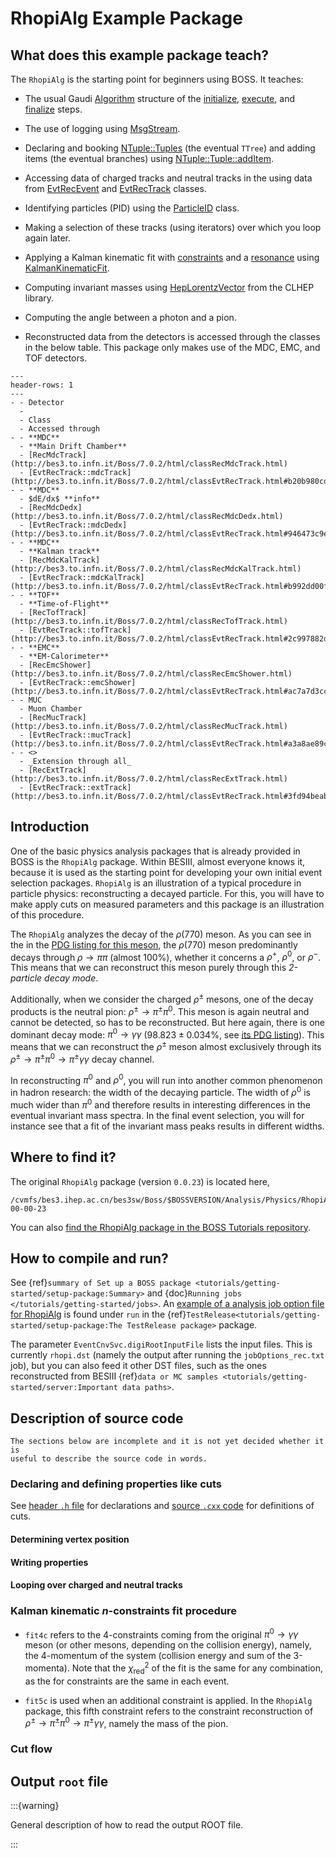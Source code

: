 # RhopiAlg Example Package

## What does this example package teach?

The `RhopiAlg` is the starting point for beginners using BOSS. It teaches:

- The usual Gaudi
  [Algorithm](https://dayabay.bnl.gov/dox/GaudiKernel/html/classAlgorithm.html)
  structure of the
  [initialize](https://dayabay.bnl.gov/dox/GaudiKernel/html/classAlgorithm.html#ab889608fa1b738d0dbfef7751e8598ae),
  [execute](https://dayabay.bnl.gov/dox/GaudiKernel/html/classIAlgorithm.html#a751b04dd35a3877d8799fcd07d0a6892),
  and
  [finalize](https://dayabay.bnl.gov/dox/GaudiKernel/html/classAlgorithm.html#a9ffbd123ceb6c35e7c0344428d911fdc)
  steps.

- The use of logging using
  [MsgStream](https://dayabay.bnl.gov/dox/GaudiKernel/html/classMsgStream.html).

- Declaring and booking
  [NTuple::Tuples](https://dayabay.bnl.gov/dox/GaudiKernel/html/classNTuple_1_1Tuple.html)
  (the eventual `TTree`) and adding items (the eventual branches) using
  [NTuple::Tuple::addItem](https://dayabay.bnl.gov/dox/GaudiKernel/html/classNTuple_1_1Tuple.html#a78033967fbd89f7f18e7d6d7d43f41ac).

- Accessing data of charged tracks and neutral tracks in the using data from
  [EvtRecEvent](http://bes3.to.infn.it/Boss/7.0.2/html/classEvtRecEvent.html)
  and
  [EvtRecTrack](http://bes3.to.infn.it/Boss/7.0.2/html/classEvtRecTrack.html)
  classes.

- Identifying particles (PID) using the
  [ParticleID](http://bes3.to.infn.it/Boss/7.0.2/html/classParticleID.html)
  class.

- Making a selection of these tracks (using iterators) over which you loop
  again later.

- Applying a Kalman kinematic fit with
  [constraints](http://bes3.to.infn.it/Boss/7.0.2/html/classTrackPool.html#5ecaf22a24d60b2979d0ccd3b0c1df10)
  and a
  [resonance](http://bes3.to.infn.it/Boss/7.0.2/html/classKalmanKinematicFit.html#1163bb8ab7e0ebc53c81b2a4d840ebb0)
  using
  [KalmanKinematicFit](http://bes3.to.infn.it/Boss/7.0.2/html/classKalmanKinematicFit.html).

- Computing invariant masses using
  [HepLorentzVector](https://www-zeuthen.desy.de/geant4/clhep-2.0.4.3/classCLHEP_1_1HepLorentzVector.html)
  from the CLHEP library.

- Computing the angle between a photon and a pion.

- Reconstructed data from the detectors is accessed through the classes in the
  below table. This package only makes use of the MDC, EMC, and TOF detectors.

```{list-table}
---
header-rows: 1
---
- - Detector
  -
  - Class
  - Accessed through
- - **MDC**
  - **Main Drift Chamber**
  - [RecMdcTrack](http://bes3.to.infn.it/Boss/7.0.2/html/classRecMdcTrack.html)
  - [EvtRecTrack::mdcTrack](http://bes3.to.infn.it/Boss/7.0.2/html/classEvtRecTrack.html#b20b980cd2f97e76870d85310f3701a9)
- - **MDC**
  - $dE/dx$ **info**
  - [RecMdcDedx](http://bes3.to.infn.it/Boss/7.0.2/html/classRecMdcDedx.html)
  - [EvtRecTrack::mdcDedx](http://bes3.to.infn.it/Boss/7.0.2/html/classEvtRecTrack.html#946473c9e8d949a44e1254f70014ce6e)
- - **MDC**
  - **Kalman track**
  - [RecMdcKalTrack](http://bes3.to.infn.it/Boss/7.0.2/html/classRecMdcKalTrack.html)
  - [EvtRecTrack::mdcKalTrack](http://bes3.to.infn.it/Boss/7.0.2/html/classEvtRecTrack.html#b992dd00fcd938cf17b4a6090ca16a81)
- - **TOF**
  - **Time-of-Flight**
  - [RecTofTrack](http://bes3.to.infn.it/Boss/7.0.2/html/classRecTofTrack.html)
  - [EvtRecTrack::tofTrack](http://bes3.to.infn.it/Boss/7.0.2/html/classEvtRecTrack.html#2c997882dd8ad532f01f0a10f93de2a0)
- - **EMC**
  - **EM-Calorimeter**
  - [RecEmcShower](http://bes3.to.infn.it/Boss/7.0.2/html/classRecEmcShower.html)
  - [EvtRecTrack::emcShower](http://bes3.to.infn.it/Boss/7.0.2/html/classEvtRecTrack.html#ac7a7d3cc71a349c2e9de6cf19865ecf)
- - MUC
  - Muon Chamber
  - [RecMucTrack](http://bes3.to.infn.it/Boss/7.0.2/html/classRecMucTrack.html)
  - [EvtRecTrack::mucTrack](http://bes3.to.infn.it/Boss/7.0.2/html/classEvtRecTrack.html#a3a8ae89c68adcec20ac3fb7248a1b31)
- - <>
  - _Extension through all_
  - [RecExtTrack](http://bes3.to.infn.it/Boss/7.0.2/html/classRecExtTrack.html)
  - [EvtRecTrack::extTrack](http://bes3.to.infn.it/Boss/7.0.2/html/classEvtRecTrack.html#3fd94beab03bbde9f056f832b106868a)
```

## Introduction

One of the basic physics analysis packages that is already provided in BOSS is
the `RhopiAlg` package. Within BESIII, almost everyone knows it, because it is
used as the starting point for developing your own initial event selection
packages. `RhopiAlg` is an illustration of a typical procedure in particle
physics: reconstructing a decayed particle. For this, you will have to make
apply cuts on measured parameters and this package is an illustration of this
procedure.

The `RhopiAlg` analyzes the decay of the $\rho(770)$ meson. As you can see in
the in the
[PDG listing for this meson](http://pdg.lbl.gov/2018/listings/rpp2018-list-rho-770.pdf),
the $\rho(770)$ meson predominantly decays through $\rho\rightarrow\pi\pi$
(almost $100\%$), whether it concerns a $\rho^+$, $\rho^0$, or $\rho^-$. This
means that we can reconstruct this meson purely through this _2-particle decay
mode_.

Additionally, when we consider the charged $\rho^\pm$ mesons, one of the decay
products is the neutral pion: $\rho^\pm \rightarrow \pi^\pm\pi^0$. This meson
is again neutral and cannot be detected, so has to be reconstructed. But here
again, there is one dominant decay mode: $\pi^0 \rightarrow
\gamma\gamma$
($98.823 \pm 0.034 \%$, see
[its PDG listing](http://pdg.lbl.gov/2018/listings/rpp2018-list-pi-zero.pdf)).
This means that we can reconstruct the $\rho^\pm$ meson almost exclusively
through its $\rho^\pm \rightarrow \pi^\pm\pi^0 \rightarrow \pi^\pm\gamma\gamma$
decay channel.

In reconstructing $\pi^0$ and $\rho^0$, you will run into another common
phenomenon in hadron research: the width of the decaying particle. The width of
$\rho^0$ is much wider than $\pi^0$ and therefore results in interesting
differences in the eventual invariant mass spectra. In the final event
selection, you will for instance see that a fit of the invariant mass peaks
results in different widths.

## Where to find it?

The original `RhopiAlg` package (version `0.0.23`) is located here,

```text
/cvmfs/bes3.ihep.ac.cn/bes3sw/Boss/$BOSSVERSION/Analysis/Physics/RhopiAlg/RhopiAlg-00-00-23
```

You can also
[find the RhopiAlg package in the BOSS Tutorials repository](http://code.ihep.ac.cn/bes3/BOSS_Tutorials/-/tree/master/RhopiAlg/RhopiAlg-00-00-23).

## How to compile and run?

See
{ref}`summary of Set up a BOSS package <tutorials/getting-started/setup-package:Summary>`
and {doc}`Running jobs </tutorials/getting-started/jobs>`. An
[example of a analysis job option file for RhopiAlg](https://github.com/redeboer/BOSS_IniSelect_ORIGINAL/blob/b48291704f1b1df6a9953fd50689b9039f064815/workarea/TestRelease/TestRelease-00-00-00/run/jobOptions_ana_rhopi.txt)
is found under `run` in the
{ref}`TestRelease<tutorials/getting-started/setup-package:The TestRelease package>`
package.

The parameter `EventCnvSvc.digiRootInputFile` lists the input files. This is
currently `rhopi.dst` (namely the output after running the `jobOptions_rec.txt`
job), but you can also feed it other DST files, such as the ones reconstructed
from BESIII
{ref}`data or MC samples <tutorials/getting-started/server:Important data paths>`.

## Description of source code

```{warning}
The sections below are incomplete and it is not yet decided whether it is
useful to describe the source code in words.
```

### Declaring and defining properties like cuts

See
[header `.h` file](https://github.com/redeboer/BOSS_IniSelect_ORIGINAL/blob/b48291704f1b1df6a9953fd50689b9039f064815/workarea/Analysis/Physics/RhopiAlg/RhopiAlg-01-00-00/RhopiAlg/RhopiAlg.h#L42)
for declarations and
[source `.cxx` code](https://github.com/redeboer/BOSS_IniSelect_ORIGINAL/blob/master/workarea/Analysis/Physics/RhopiAlg/RhopiAlg-01-00-00/src/RhopiAlg.cxx)
for definitions of cuts.

#### Determining vertex position

#### Writing properties

#### Looping over charged and neutral tracks

### Kalman kinematic $n$-constraints fit procedure

- `fit4c` refers to the 4-constraints coming from the original
  $\pi^0 \rightarrow \gamma\gamma$ meson (or other mesons, depending on the
  collision energy), namely, the 4-momentum of the system (collision energy and
  sum of the 3-momenta). Note that the $\chi^2_\text{red}$ of the fit is the
  same for any combination, as the for constraints are the same in each event.

- `fit5c` is used when an additional constraint is applied. In the `RhopiAlg`
  package, this fifth constraint refers to the constraint reconstruction of
  $\rho^\pm \rightarrow \pi^\pm\pi^0 \rightarrow \pi^\pm\gamma\gamma$, namely
  the mass of the pion.

### Cut flow

## Output `root` file

:::{warning}

General description of how to read the output ROOT file.

:::
